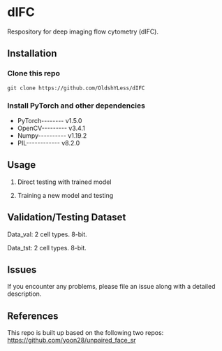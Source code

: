 # dIFC
Respository for deep imaging flow cytometry (dIFC).
## Installation
### Clone this repo
`git clone https://github.com/OldshYLess/dIFC`
### Install PyTorch and other dependencies
* PyTorch--------  v1.5.0
* OpenCV---------  v3.4.1
* Numpy----------  v1.19.2
* PIL------------  v8.2.0

## Usage
1. Direct testing with trained model

2. Training a new model and testing

## Validation/Testing Dataset 
Data_val: 2 cell types. 8-bit. 

Data_tst: 2 cell types. 8-bit.

## Issues 
If you encounter any problems, please file an issue along with a detailed description.

## References
This repo is built up based on the following two repos:
https://github.com/yoon28/unpaired_face_sr
